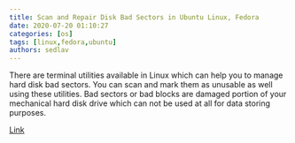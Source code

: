 ```yaml
---
title: Scan and Repair Disk Bad Sectors in Ubuntu Linux, Fedora
date: 2020-07-20 01:10:27
categories: [os]
tags: [linux,fedora,ubuntu]
authors: sedlav
---
```


There are terminal utilities available in Linux which can help you to manage hard disk bad sectors. You can scan and mark them as unusable as well using these utilities. Bad sectors or bad blocks are damaged portion of your mechanical hard disk drive which can not be used at all for data storing purposes.

[Link](https://www.debugpoint.com/2020/07/scan-repair-bad-sector-disk-linux/)
